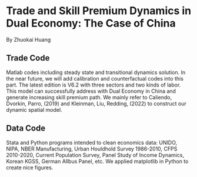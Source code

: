 # Trade and Skill Premium Dynamics in Dual Economy: The Case of China
By Zhuokai Huang

## Trade Code
Matlab codes including steady state and transitional dynamics solution. 
In the near future, we will add calibration and counterfactual codes into this part.
The latest edition is V6.2 with three sectors and two kinds of labor. This model can successfully address with Dual Economy in China and generate increasing skill premium path.
We mainly refer to Caliendo, Dvorkin, Parro, (2019) and Kleinman, Liu, Redding, (2022) to construct our dynamic spatial model.


## Data Code
Stata and Python programs intended to clean economics data: UNIDO, NIPA, NBER Manufacturing, Urban Houldhold Survey 1986-2010, CFPS 2010-2020, Current Population Survey, Panel Study of Income Dynamics, Korean KGSS, German Allbus Panel, etc.
We applied matplotlib in Python to create nice figures.
